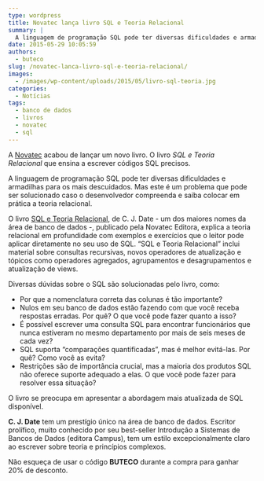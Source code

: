 ```yaml
---
type: wordpress
title: Novatec lança livro SQL e Teoria Relacional
summary: |
  A linguagem de programação SQL pode ter diversas dificuldades e armadilhas para os mais descuidados. Mas este é um problema que pode ser solucionado caso o desenvolvedor compreenda e saiba colocar em prática a teoria relacional.
date: 2015-05-29 10:05:59
authors:
  - buteco
slug: /novatec-lanca-livro-sql-e-teoria-relacional/
images:
  - /images/wp-content/uploads/2015/05/livro-sql-teoria.jpg
categories:
  - Notícias
tags:
  - banco de dados
  - livros
  - novatec
  - sql
---
```


A <a href="http://www.novatec.com.br/" target="_blank">Novatec</a> acabou de lançar um novo livro. O livro <em>SQL e Teoria Relacional</em> que ensina a escrever códigos SQL precisos.

A linguagem de programação SQL pode ter diversas dificuldades e armadilhas para os mais descuidados. Mas este é um problema que pode ser solucionado caso o desenvolvedor compreenda e saiba colocar em prática a teoria relacional.

O livro <a href="http://novatec.com.br/livros/sqlrelacional/" target="_blank">SQL e Teoria Relacional</a>, de C. J. Date - um dos maiores nomes da área de banco de dados -, publicado pela Novatec Editora, explica a teoria relacional em profundidade com exemplos e exercícios que o leitor pode aplicar diretamente no seu uso de SQL. “SQL e Teoria Relacional” inclui material sobre consultas recursivas, novos operadores de atualização e tópicos como operadores agregados, agrupamentos e desagrupamentos e atualização de views.

Diversas dúvidas sobre o SQL são solucionadas pelo livro, como:
<ul>
	<li>Por que a nomenclatura correta das colunas é tão importante?</li>
	<li>Nulos em seu banco de dados estão fazendo com que você receba respostas erradas. Por quê? O que você pode fazer quanto a isso?</li>
	<li>É possível escrever uma consulta SQL para encontrar funcionários que nunca estiveram no mesmo departamento por mais de seis meses de cada vez?</li>
	<li>SQL suporta “comparações quantificadas”, mas é melhor evitá-las. Por quê? Como você as evita?</li>
	<li>Restrições são de importância crucial, mas a maioria dos produtos SQL não oferece suporte adequado a elas. O que você pode fazer para resolver essa situação?</li>
</ul>
O livro se preocupa em apresentar a abordagem mais atualizada de SQL disponível.

<strong>C. J. Date</strong> tem um prestígio único na área de banco de dados. Escritor prolífico, muito conhecido por seu best-seller Introdução a Sistemas de Bancos de Dados (editora Campus), tem um estilo excepcionalmente claro ao escrever sobre teoria e princípios complexos.

Não esqueça de usar o código <strong>BUTECO</strong> durante a compra para ganhar 20% de desconto.